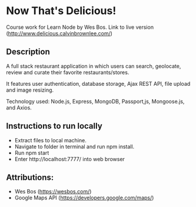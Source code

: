 # Now That's Delicious!

Course work for Learn Node by Wes Bos.
Link to live version
(http://www.delicious.calvinbrownlee.com/)

## Description

A full stack restaurant application in which users can search, geolocate, review and curate their favorite restaurants/stores.

It features user authentication, database storage, Ajax REST API, file upload and image resizing.

Technology used: Node.js, Express, MongoDB, Passport,js, Mongoose.js, and Axios.

## Instructions to run locally

- Extract files to local machine.
- Navigate to folder in terminal and run npm install.
- Run npm start
- Enter http://localhost:7777/ into web browser

## Attributions:

- Wes Bos
  (https://wesbos.com/)
- Google Maps API
  (https://developers.google.com/maps/)
